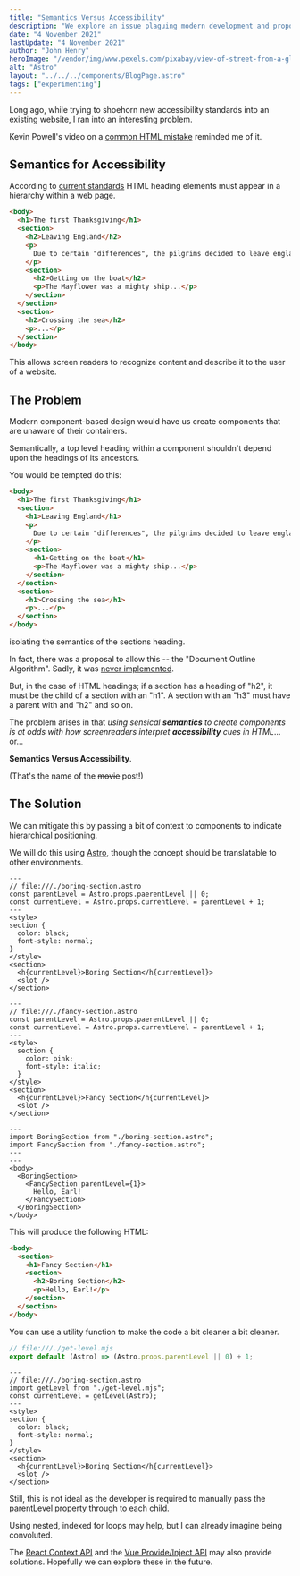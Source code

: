 ```yaml
---
title: "Semantics Versus Accessibility"
description: "We explore an issue plaguing modern development and propose a solution"
date: "4 November 2021"
lastUpdate: "4 November 2021"
author: "John Henry"
heroImage: "/vendor/img/www.pexels.com/pixabay/view-of-street-from-a-glass-window.jpg"
alt: "Astro"
layout: "../../../components/BlogPage.astro"
tags: ["experimenting"]
---
```


Long ago,
while trying to shoehorn
new accessibility standards
into an existing website,
I ran into an interesting problem.

Kevin Powell's video on a [common HTML mistake](https://www.youtube.com/watch?v=NexL5_Vdoq8&ab_channel=KevinPowell) reminded me of it.

## Semantics for Accessibility

According to [current standards](https://html.spec.whatwg.org/multipage/sections.html#the-h1,-h2,-h3,-h4,-h5,-and-h6-elements)
HTML heading elements must appear
in a hierarchy within a web page.

```html
<body>
  <h1>The first Thanksgiving</h1>
  <section>
    <h2>Leaving England</h2>
    <p>
      Due to certain "differences", the pilgrims decided to leave england...
    </p>
    <section>
      <h2>Getting on the boat</h2>
      <p>The Mayflower was a mighty ship...</p>
    </section>
  </section>
  <section>
    <h2>Crossing the sea</h2>
    <p>...</p>
  </section>
</body>
```

This allows screen readers
to recognize content and
describe it to the user of a website.

## The Problem

Modern component-based design would have us
create components that are unaware of their containers.

Semantically, a top level heading within a component shouldn't depend upon the headings of its ancestors.

You would be tempted do this:

```html
<body>
  <h1>The first Thanksgiving</h1>
  <section>
    <h1>Leaving England</h1>
    <p>
      Due to certain "differences", the pilgrims decided to leave england...
    </p>
    <section>
      <h1>Getting on the boat</h1>
      <p>The Mayflower was a mighty ship...</p>
    </section>
  </section>
  <section>
    <h1>Crossing the sea</h1>
    <p>...</p>
  </section>
</body>
```

isolating the semantics of the sections heading.

In fact, there was a proposal
to allow this --
the "Document Outline Algorithm".
Sadly, it was [never implemented](https://adrianroselli.com/2016/08/there-is-no-document-outline-algorithm.html).

But, in the case of HTML headings; if a section has a heading of "h2",
it must be the child of a section with an "h1".
A section with an "h3"
must have a parent with and "h2" and so on.

The problem arises in that _using sensical **semantics** to create components is at odds with how screenreaders interpret **accessibility** cues in HTML_... or...

**Semantics Versus Accessibility**.

(That's the name of the ~~movie~~ post!)

## The Solution

We can mitigate this by passing
a bit of context to components to
indicate hierarchical positioning.

We will do this using [Astro](https://astro.build),
though the concept should be translatable
to other environments.

```astro
---
// file:///./boring-section.astro
const parentLevel = Astro.props.paerentLevel || 0;
const currentLevel = Astro.props.currentLevel = parentLevel + 1;
---
<style>
section {
  color: black;
  font-style: normal;
}
</style>
<section>
  <h{currentLevel}>Boring Section</h{currentLevel}>
  <slot />
</section>
```

```astro
---
// file:///./fancy-section.astro
const parentLevel = Astro.props.paerentLevel || 0;
const currentLevel = Astro.props.currentLevel = parentLevel + 1;
---
<style>
  section {
    color: pink;
    font-style: italic;
  }
</style>
<section>
  <h{currentLevel}>Fancy Section</h{currentLevel}>
  <slot />
</section>
```

```astro
---
import BoringSection from "./boring-section.astro";
import FancySection from "./fancy-section.astro";
---
---
<body>
  <BoringSection>
    <FancySection parentLevel={1}>
      Hello, Earl!
    </FancySection>
  </BoringSection>
</body>
```

This will produce the following HTML:

```html
<body>
  <section>
    <h1>Fancy Section</h1>
    <section>
      <h2>Boring Section</h2>
      <p>Hello, Earl!</p>
    </section>
  </section>
</body>
```

You can use a utility function
to make the code a bit cleaner a bit cleaner.

```javascript
// file:///./get-level.mjs
export default (Astro) => (Astro.props.parentLevel || 0) + 1;
```

```astro
---
// file:///./boring-section.astro
import getLevel from "./get-level.mjs";
const currentLevel = getLevel(Astro);
---
<style>
section {
  color: black;
  font-style: normal;
}
</style>
<section>
  <h{currentLevel}>Boring Section</h{currentLevel}>
  <slot />
</section>
```

Still, this is not ideal
as the developer is required
to manually pass the parentLevel property
through to each child.

Using nested, indexed for loops may help,
but I can already imagine being convoluted.

The [React Context API](https://reactjs.org/docs/context.html) and the
[Vue Provide/Inject API](https://v3.vuejs.org/guide/component-provide-inject.htm)
may also provide solutions.
Hopefully we can explore these in the future.
